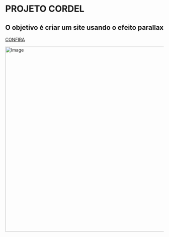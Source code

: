 # PROJETO CORDEL
## O objetivo é criar um site usando o efeito parallax
[CONFIRA](https://luana-mozer.github.io/PROJETO_02_Cordel/) 

<img width="650" height="586" alt="Image" src="https://github.com/user-attachments/assets/4a1a0f14-bad0-4337-b8c3-1db0fd00967e" />
